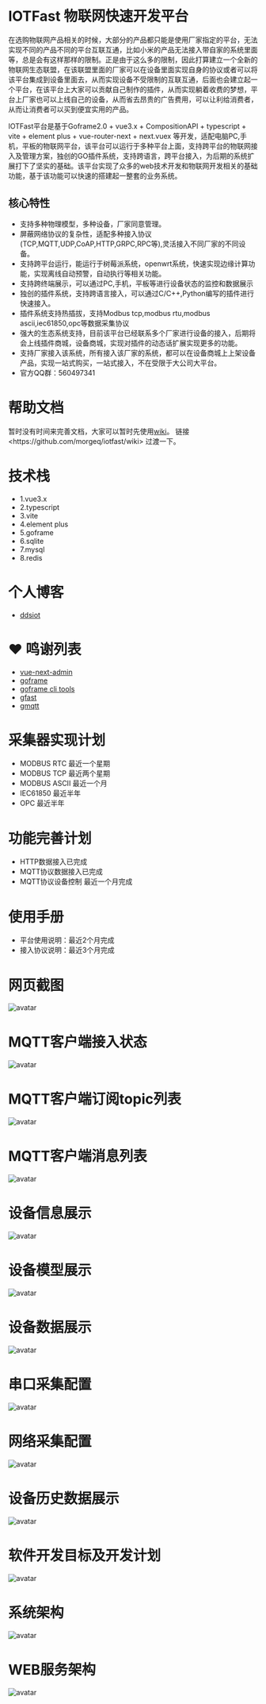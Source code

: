 # IOTFast 物联网快速开发平台

在选购物联网产品相关的时候，大部分的产品都只能是使用厂家指定的平台，无法实现不同的产品不同的平台互联互通，比如小米的产品无法接入带自家的系统里面等，总是会有这样那样的限制。正是由于这么多的限制，因此打算建立一个全新的物联网生态联盟，在该联盟里面的厂家可以在设备里面实现自身的协议或者可以将该平台集成到设备里面去，从而实现设备不受限制的互联互通，后面也会建立起一个平台，在该平台上大家可以贡献自己制作的插件，从而实现躺着收费的梦想，平台上厂家也可以上线自己的设备，从而省去昂贵的广告费用，可以让利给消费者，从而让消费者可以买到便宜实用的产品。

IOTFast平台是基于Goframe2.0 + vue3.x + CompositionAPI + typescript + vite + element plus + vue-router-next + next.vuex 等开发，适配电脑PC,手机，平板的物联网平台，该平台可以运行于多种平台上面，支持跨平台的物联网接入及管理方案，独创的GO插件系统，支持跨语言，跨平台接入，为后期的系统扩展打下了坚实的基础。该平台实现了众多的web技术开发和物联网开发相关的基础功能，基于该功能可以快速的搭建起一整套的业务系统。

## 核心特性
* 支持多种物理模型，多种设备，厂家同意管理。
* 屏蔽网络协议的复杂性，适配多种接入协议(TCP,MQTT,UDP,CoAP,HTTP,GRPC,RPC等),灵活接入不同厂家的不同设备。
* 支持跨平台运行，能运行于树莓派系统，openwrt系统，快速实现边缘计算功能，实现离线自动预警，自动执行等相关功能。
* 支持跨终端展示，可以通过PC,手机，平板等进行设备状态的监控和数据展示
* 独创的插件系统，支持跨语言接入，可以通过C/C++,Python编写的插件进行快速接入。
* 插件系统支持热插拔，支持Modbus tcp,modbus rtu,modbus ascii,iec61850,opc等数据采集协议
* 强大的生态系统支持，目前该平台已经联系多个厂家进行设备的接入，后期将会上线插件商城，设备商城，实现对插件的动态话扩展实现更多的功能。
* 支持厂家接入该系统，所有接入该厂家的系统，都可以在设备商城上上架设备产品，实现一站式购买，一站式接入，不在受限于大公司大平台。
* 官方QQ群：560497341

# 帮助文档
 暂时没有时间来完善文档，大家可以暂时先使用[wiki](https://github.com/morgeq/iotfast/wiki "https://github.com/morgeq/iotfast/wiki")。
 链接 <https://github.com/morgeq/iotfast/wiki> 过渡一下。

# 技术栈
- 1.vue3.x 
- 2.typescript 
- 3.vite 
- 4.element plus
- 5.goframe
- 6.sqlite
- 7.mysql
- 8.redis

# 个人博客
- <a href="https://www.ddsiot.cn/" target="_blank">ddsiot</a>


# ❤️ 鸣谢列表
- <a href="https://gitee.com/lyt-top/vue-next-admin" target="_blank">vue-next-admin</a>
- <a href="https://github.com/gogf/gf" target="_blank">goframe</a>
- <a href="https://github.com/gogf/gf-cli" target="_blank">goframe cli tools</a>
- <a href="https://gitee.com/tiger1103/gfast/tree/os-v3/" target="_blank">gfast</a>
- <a href="https://github.com/DrmagicE/gmqtt" target="_blank">gmqtt</a>


# 采集器实现计划
* MODBUS RTC 最近一个星期
* MODBUS TCP 最近两个星期
* MODBUS ASCII 最近一个月
* IEC61850  最近半年
* OPC 最近半年 

# 功能完善计划
* HTTP数据接入已完成
* MQTT协议数据接入已完成
* MQTT协议设备控制 最近一个月完成

# 使用手册
* 平台使用说明：最近2个月完成
* 接入协议说明：最近3个月完成

# 网页截图
![avatar](manifest/image/home.png)

# MQTT客户端接入状态
![avatar](manifest/image/mqtt_status.png)

# MQTT客户端订阅topic列表
![avatar](manifest/image/mqtt_topic.png)

# MQTT客户端消息列表
![avatar](manifest/image/mqtt_msg.png)

# 设备信息展示
![avatar](manifest/image/device_info.png)

# 设备模型展示
![avatar](manifest/image/device_model.png)

# 设备数据展示
![avatar](manifest/image/device_data.png)

# 串口采集配置
![avatar](manifest/image/serial.png)

# 网络采集配置
![avatar](manifest/image/net.png)

# 设备历史数据展示
![avatar](manifest/image/proper_chart.png)

# 软件开发目标及开发计划
![avatar](manifest/image/soft_gogal.png)

# 系统架构
![avatar](manifest/image/soft_arch.png)

# WEB服务架构
![avatar](manifest/image/web_arch.png)
